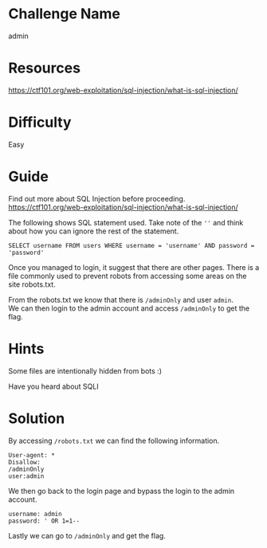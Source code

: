 # Challenge Name
admin

# Resources
https://ctf101.org/web-exploitation/sql-injection/what-is-sql-injection/

# Difficulty
Easy

# Guide
Find out more about SQL Injection before proceeding.
https://ctf101.org/web-exploitation/sql-injection/what-is-sql-injection/

The following shows SQL statement used. Take note of the `''` and think about how you can ignore the rest of the statement.
```
SELECT username FROM users WHERE username = 'username' AND password = 'password'
```

Once you managed to login, it suggest that there are other pages.
There is a file commonly used to prevent robots from accessing some areas on the site robots.txt.

From the robots.txt we know that there is `/adminOnly` and user
`admin`.  
We can then login to the admin account and access `/adminOnly` to get the flag.

# Hints
Some files are intentionally hidden from bots :)

Have you heard about SQLI

# Solution
By accessing `/robots.txt` we can find the following information.
```
User-agent: *
Disallow: 
/adminOnly
user:admin
```

We then go back to the login page and bypass the login to the admin account.
```
username: admin
password: ' OR 1=1--
```

Lastly we can go to `/adminOnly` and get the flag.